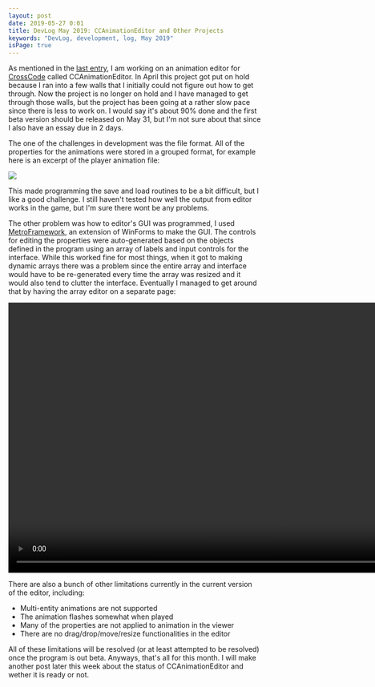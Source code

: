 ```yaml
---
layout: post
date: 2019-05-27 0:01
title: DevLog May 2019: CCAnimationEditor and Other Projects
keywords: "DevLog, development, log, May 2019"
isPage: true
---
```


As mentioned in the [last entry](2019-04-22_DevLogApr2019.html), I am working on an animation editor for [CrossCode](https://cross-code.com) called CCAnimationEditor. In April this project got put on hold because I ran into a few walls that I initially could not figure out how to get through. Now the project is no longer on hold and I have managed to get through those walls, but the project has been going at a rather slow pace since there is less to work on. I would say it's about 90% done and the first beta version should be released on May 31, but I'm not sure about that since I also have an essay due in 2 days.

The one of the challenges in development was the file format. All of the properties for the animations were stored in a grouped format, for example here is an excerpt of the player animation file:

![](/images/CCAnimFileFormat.png)

This made programming the save and load routines to be a bit difficult, but I like a good challenge. I still haven't tested how well the output from editor works in the game, but I'm sure there wont be any problems. 

The other problem was how to editor's GUI was programmed, I used [MetroFramework](https://github.com/dennismagno/metroframework-modern-ui), an extension of WinForms to make the GUI. The controls for editing the properties were auto-generated based on the objects defined in the program using an array of labels and input controls for the interface. While this worked fine for most things, when it got to making dynamic arrays there was a problem since the entire array and interface would have to be re-generated every time the array was resized and it would also tend to clutter the interface. Eventually I managed to get around that by having the array editor on a separate page:

<video width="960" height="540" controls>
  <source src="/videos/CCAEArrayEditor.mp4" type="video/mp4">
</video>

There are also a bunch of other limitations currently in the current version of the editor, including:

* Multi-entity animations are not supported
* The animation flashes somewhat when played
* Many of the properties are not applied to animation in the viewer
* There are no drag/drop/move/resize functionalities in the editor

All of these limitations will be resolved (or at least attempted to be resolved) once the program is out beta. Anyways, that's all for this month. I will make another post later this week about the status of CCAnimationEditor and wether it is ready or not.